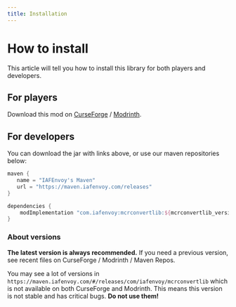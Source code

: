 ```yaml
---
title: Installation
---
```


# How to install

This article will tell you how to install this library for both players and developers.

## For players

Download this mod on [CurseForge](https://www.curseforge.com/minecraft/mc-mods/mcrconvertlib) / [Modrinth](https://modrinth.com/mod/mcrconvertlib).

## For developers

You can download the jar with links above, or use our maven repositories below:

```groovy
maven {
   name = "IAFEnvoy's Maven"
   url = "https://maven.iafenvoy.com/releases"
}

dependencies {
    modImplementation "com.iafenvoy:mcrconvertlib:${mcrconvertlib_version}"
}
```

### About versions

**The latest version is always recommended.** If you need a previous version, see recent files on CurseForge / Modrinth / Maven Repos.

You may see a lot of versions in `https://maven.iafenvoy.com/#/releases/com/iafenvoy/mcrconvertlib` which is not available on both CurseForge and Modrinth. This means this version is not stable and has critical bugs. **Do not use them!**